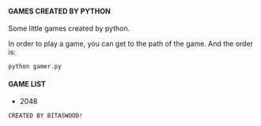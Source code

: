 #### GAMES CREATED BY PYTHON

Some little games created by python. 

In order to play a game, you can get to the path of the game. And the order is:
```
python gamer.py
```

#### GAME LIST

* 2048

`CREATED BY BITASWOOD!`
